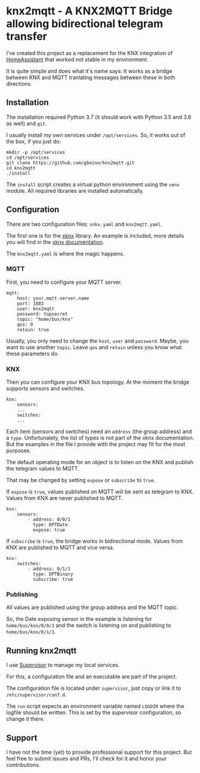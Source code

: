 # knx2mqtt - A KNX2MQTT Bridge allowing bidirectional telegram transfer

I've created this project as a replacement for the KNX integration of [HomeAssistant](https://home-assistant.io/) that worked not stable in my environment.

It is quite simple and does what it's name says: It works as a bridge between KNX and MQTT tranlating messages between these in both directions.

## Installation

The installation required Python 3.7 (it should work with Python 3.5 and 3.6 as well) and `git`.

I usually install my own services under `/opt/services`.
So, it works out of the box, if you just do:

```
mkdir -p /opt/services
cd /opt/services
git clone https://github.com/gbeine/knx2mqtt.git
cd knx2mqtt
./install
```

The `install` script creates a virtual python environment using the `venv` module.
All required libraries are installed automatically.

## Configuration

There are two configuration files: `xnkx.yaml` and `knx2mqtt.yaml`.

The first one is for the [xknx](https://xknx.io/) library.
An example is included, more details you will find in the [xknx documentation](https://xknx.io/configuration).

The `knx2mqtt.yaml` is where the magic happens.

### MQTT

First, you need to configure your MQTT server.

```
mqtt:
    host: your.mqtt-server.name
    port: 1883
    user: knx2mqtt
    password: topsecret
    topic: "home/bus/knx"
    qos: 0
    retain: true
```

Usually, you only need to change the `host`, `user` and `password`.
Maybe, you want to use another `topic`.
Leave `qos` and `retain` unless you know what these parameters do.

### KNX

Then you can configure your KNX bus topology.
At the moment the bridge supports sensors and switches.

```
knx:
    sensors:
    ...
    switches:
    ...
```

Each item (sensors and switches) need an `address` (the group address) and a `type`.
Unfortunately, the list of types is not part of the xknx documentation.
But the examples in the file I provide with the project may fit for the most purposes.

The default operating mode for an object is to listen on the KNX and publish the telegram values to MQTT.

That may be changed by setting `expose` or `subscribe` to `true`.

If `expose` is `true`, values published on MQTT will be sent as telegram to KNX. Values from KNX are never published to MQTT.

```
knx:
    sensors:
        - address: 0/0/1
          type: DPTDate
          expose: true
```

If `subscribe` is `true`, the bridge works in bidirectional mode. Values from KNX are published to MQTT and vice versa.

```
knx:
    switches:
        - address: 0/1/1
          type: DPTBinary
          subscribe: true
```

### Publishing

All values are published using the group address and the MQTT topic.

So, the Date exposing sensor in the example is listening for `home/bus/knx/0/0/1` and the switch is listening on and publishing to `home/bus/knx/0/1/1`.

## Running knx2mqtt

I use [Supervisor](http://supervisord.org/) to manage my local services.

For this, a configuration file and an executable are part of the project.

The configuration file is located under `supervisor`, just copy or link it to `/etc/supervisor/conf.d`.

The `run` script expects an environment variable named `LOGDIR` where the logfile should be written. This is set by the supervisor configuration, so change it there.

## Support

I have not the time (yet) to provide professional support for this project.
But feel free to submit issues and PRs, I'll check for it and honor your contributions.
